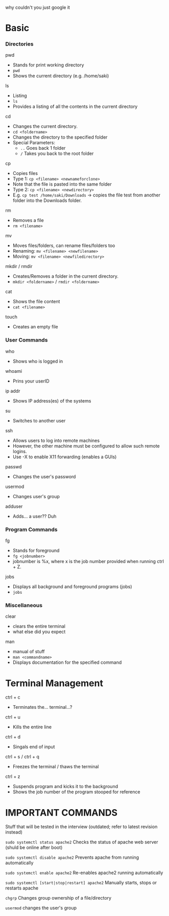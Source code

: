 why couldn't you just google it

# Basic

### Directories
pwd
- Stands for print working directory
- `pwd`
- Shows the current directory (e.g. /home/saki)

ls
- Listing
- `ls`
- Provides a listing of all the contents in the current directory

cd
- Changes the current directory.
- `cd <foldername>`
- Changes the directory to the specified folder
- Special Parameters:
	- `..` Goes back 1 folder
	- `/` Takes you back to the root folder

cp
- Copies files
- Type 1: `cp <filename> <newnameforclone>`
- Note that the file is pasted into the same folder
- Type 2: `cp <filename> <newdirectory>`
- E.g. `cp test /home/saki/Downloads` -> copies the file test from another folder into the Downloads folder.

rm
- Removes a file
- `rm <filename>`

mv
- Moves files/folders, can rename files/folders too
- Renaming: `mv <filename> <newfilename>`
- Moving: `mv <filename> <newfiledirectory>`

mkdir / rmdir
- Creates/Removes a folder in the current directory.
- `mkdir <foldername>` / `rmdir <foldername>`

cat
- Shows the file content
- `cat <filename>`

touch
- Creates an empty file

### User Commands

who
- Shows who is logged in

whoami
- Prins your userID

ip addr
- Shows IP address(es) of the systems

su
- Switches to another user

ssh
- Allows users to log into remote machines
- However, the other machine must be configured to allow such remote logins.
- Use -X to enable X11 forwarding (enables a GUIs)

passwd
- Changes the user's password

usermod
- Changes user's group

adduser
- Adds... a user?? Duh
### Program Commands

fg
- Stands for foreground
- `fg <jobnumber>`
- jobnumber is %x, where x is the job number provided when running ctrl + Z.

jobs
- Displays all background and foreground programs (jobs)
- `jobs`

### Miscellaneous
clear
- clears the entire terminal
- what else did you expect

man
- manual of stuff
- `man <commandname>`
- Displays documentation for the specified command

# Terminal Management

ctrl + c
- Terminates the... terminal...?

ctrl + u
- Kills the entire line

ctrl + d
- Singals end of input

ctrl + s / ctrl + q
- Freezes the terminal / thaws the terminal

ctrl + z
- Suspends program and kicks it to the background
- Shows the job number of the program stooped for reference

# IMPORTANT COMMANDS
Stuff that will be tested in the interview (outdated; refer to latest revision instead)

`sudo systemctl status apache2`
Checks the status of apache web server (shuld be online after boot)

`sudo systemctl disable apache2`
Prevents apache from running automatically

`sudo systemctl enable apache2`
Re-enables apache2 running automatically

`sudo systemctl [start|stop|restart] apache2`
Manually starts, stops or restarts apache

`chgrp` Changes group ownership of a file/directory

`usermod` changes the user's group